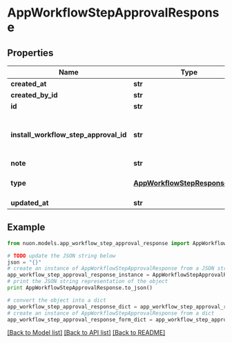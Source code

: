 # AppWorkflowStepApprovalResponse


## Properties

Name | Type | Description | Notes
------------ | ------------- | ------------- | -------------
**created_at** | **str** |  | [optional] 
**created_by_id** | **str** |  | [optional] 
**id** | **str** |  | [optional] 
**install_workflow_step_approval_id** | **str** | the approval the response belongs to | [optional] 
**note** | **str** |  | [optional] 
**type** | [**AppWorkflowStepResponseType**](AppWorkflowStepResponseType.md) | the response type | [optional] 
**updated_at** | **str** |  | [optional] 

## Example

```python
from nuon.models.app_workflow_step_approval_response import AppWorkflowStepApprovalResponse

# TODO update the JSON string below
json = "{}"
# create an instance of AppWorkflowStepApprovalResponse from a JSON string
app_workflow_step_approval_response_instance = AppWorkflowStepApprovalResponse.from_json(json)
# print the JSON string representation of the object
print AppWorkflowStepApprovalResponse.to_json()

# convert the object into a dict
app_workflow_step_approval_response_dict = app_workflow_step_approval_response_instance.to_dict()
# create an instance of AppWorkflowStepApprovalResponse from a dict
app_workflow_step_approval_response_form_dict = app_workflow_step_approval_response.from_dict(app_workflow_step_approval_response_dict)
```
[[Back to Model list]](../README.md#documentation-for-models) [[Back to API list]](../README.md#documentation-for-api-endpoints) [[Back to README]](../README.md)


